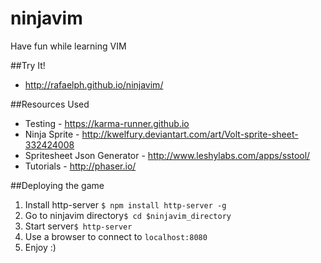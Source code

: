 # ninjavim
Have fun while learning VIM

##Try It!
* http://rafaelph.github.io/ninjavim/

##Resources Used
* Testing - https://karma-runner.github.io
* Ninja Sprite - http://kwelfury.deviantart.com/art/Volt-sprite-sheet-332424008
* Spritesheet Json Generator - http://www.leshylabs.com/apps/sstool/
* Tutorials - http://phaser.io/

##Deploying the game
1. Install http-server `$ npm install http-server -g`
2. Go to ninjavim directory`$ cd $ninjavim_directory`
3. Start server`$ http-server`
4. Use a browser to connect to `localhost:8080`
5. Enjoy :)
